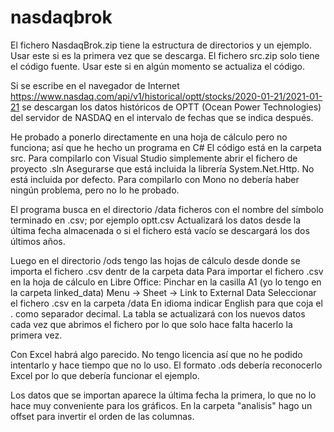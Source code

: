 # nasdaqbrok
El fichero NasdaqBrok.zip tiene la estructura de directorios y un ejemplo. Usar este si es la primera vez que se descarga.
El fichero src.zip solo tiene el código fuente. Usar este si en algún momento se actualiza el código.

Si se escribe en el navegador de Internet 
https://www.nasdaq.com/api/v1/historical/optt/stocks/2020-01-21/2021-01-21
se descargan los datos históricos de OPTT (Ocean Power Technologies) del servidor de NASDAQ en el intervalo de fechas que se indica después.

He probado a ponerlo directamente en una hoja de cálculo pero no funciona; así que he hecho un programa en C#
El código está en la carpeta src. Para compilarlo con Visual Studio simplemente abrir el fichero de proyecto .sln
Asegurarse que está incluida la librería System.Net.Http. No está incluida por defecto.
Para compilarlo con Mono no debería haber ningún problema, pero no lo he probado.

El programa busca en el directorio /data ficheros con el nombre del símbolo terminado en .csv; por ejemplo optt.csv
Actualizará los datos desde la última fecha almacenada o si el fichero está vacío se descargará los dos últimos años.

Luego en el directorio /ods tengo las hojas de cálculo desde donde se importa el fichero .csv dentr de la carpeta data
Para importar el fichero .csv en la hoja de cálculo en Libre Office:
	Pinchar en la casilla A1 (yo lo tengo en la carpeta linked_data)
	Menu -> Sheet -> Link to External Data
	Seleccionar el fichero .csv en la carpeta /data 
	En idioma indicar English para que coja el . como separador decimal.
	La tabla se actualizará con los nuevos datos cada vez que abrimos el fichero por lo que solo hace falta hacerlo la primera vez.
	
Con Excel habrá algo parecido. No tengo licencia así que no he podido intentarlo y hace tiempo que no lo uso.
El formato .ods debería reconocerlo Excel por lo que debería funcionar el ejemplo.

Los datos que se importan aparece la última fecha la primera, lo que no lo hace muy conveniente para los gráficos.
En la carpeta "analisis" hago un offset para invertir el orden de las columnas.
